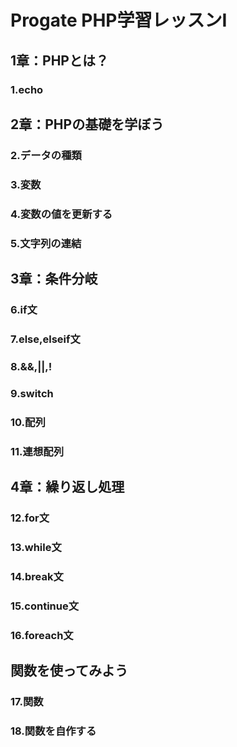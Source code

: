 # Progate PHP学習レッスンⅠ

## 1章：PHPとは？
### 1.echo

## 2章：PHPの基礎を学ぼう
### 2.データの種類
### 3.変数
### 4.変数の値を更新する
### 5.文字列の連結

## 3章：条件分岐
### 6.if文
### 7.else,elseif文
### 8.&&,||,!
### 9.switch
### 10.配列
### 11.連想配列
## 4章：繰り返し処理
### 12.for文
### 13.while文
### 14.break文
### 15.continue文
### 16.foreach文
## 関数を使ってみよう
### 17.関数
### 18.関数を自作する